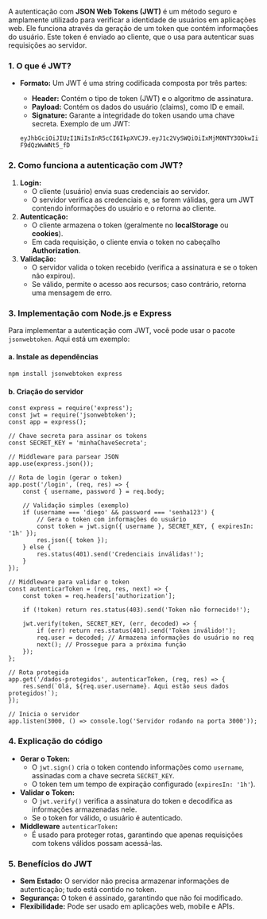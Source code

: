 A autenticação com **JSON Web Tokens (JWT)** é um método seguro e amplamente utilizado para verificar a identidade de usuários em aplicações web. Ele funciona através da geração de um token que contém informações do usuário. Este token é enviado ao cliente, que o usa para autenticar suas requisições ao servidor.
### **1. O que é JWT?**

- **Formato:** Um JWT é uma string codificada composta por três partes:
    - **Header:** Contém o tipo de token (JWT) e o algoritmo de assinatura.
    - **Payload:** Contém os dados do usuário (claims), como ID e email.
    - **Signature:** Garante a integridade do token usando uma chave secreta.
    Exemplo de um JWT:

    ```
    eyJhbGciOiJIUzI1NiIsInR5cCI6IkpXVCJ9.eyJ1c2VySWQiOiIxMjM0NTY3ODkwIiwiZW1haWwiOiJkaWVnb0BleGFtcGxlLmNvbSJ9.hdP0kScmNX9m1P1Wm-F9dQzWwWNt5_fD
    ```

### **2. Como funciona a autenticação com JWT?**

1. **Login:**
    - O cliente (usuário) envia suas credenciais ao servidor.
    - O servidor verifica as credenciais e, se forem válidas, gera um JWT contendo informações do usuário e o retorna ao cliente.
2. **Autenticação:**
    - O cliente armazena o token (geralmente no **localStorage** ou **cookies**).
    - Em cada requisição, o cliente envia o token no cabeçalho **Authorization**.
3. **Validação:**
    - O servidor valida o token recebido (verifica a assinatura e se o token não expirou).
    - Se válido, permite o acesso aos recursos; caso contrário, retorna uma mensagem de erro.
### **3. Implementação com Node.js e Express**

Para implementar a autenticação com JWT, você pode usar o pacote `jsonwebtoken`. Aqui está um exemplo:

#### **a. Instale as dependências**

```
npm install jsonwebtoken express
```

#### **b. Criação do servidor**

```
const express = require('express');
const jwt = require('jsonwebtoken');
const app = express();

// Chave secreta para assinar os tokens
const SECRET_KEY = 'minhaChaveSecreta';

// Middleware para parsear JSON
app.use(express.json());

// Rota de login (gerar o token)
app.post('/login', (req, res) => {
    const { username, password } = req.body;
    
    // Validação simples (exemplo)
    if (username === 'diego' && password === 'senha123') {
        // Gera o token com informações do usuário
        const token = jwt.sign({ username }, SECRET_KEY, { expiresIn: '1h' });
        res.json({ token });
    } else {
        res.status(401).send('Credenciais inválidas!');
    }
});

// Middleware para validar o token
const autenticarToken = (req, res, next) => {
    const token = req.headers['authorization'];
    
    if (!token) return res.status(403).send('Token não fornecido!');
    
    jwt.verify(token, SECRET_KEY, (err, decoded) => {
        if (err) return res.status(401).send('Token inválido!');
        req.user = decoded; // Armazena informações do usuário no req
        next(); // Prossegue para a próxima função
    });
};

// Rota protegida
app.get('/dados-protegidos', autenticarToken, (req, res) => {
    res.send(`Olá, ${req.user.username}. Aqui estão seus dados protegidos!`);
});

// Inicia o servidor
app.listen(3000, () => console.log('Servidor rodando na porta 3000'));
```

### **4. Explicação do código**

- **Gerar o Token:**
    - O `jwt.sign()` cria o token contendo informações como `username`, assinadas com a chave secreta `SECRET_KEY`.
    - O token tem um tempo de expiração configurado (`expiresIn: '1h'`).
- **Validar o Token:**
    - O `jwt.verify()` verifica a assinatura do token e decodifica as informações armazenadas nele.
    - Se o token for válido, o usuário é autenticado.
- **Middleware** `autenticarToken`**:**
    - É usado para proteger rotas, garantindo que apenas requisições com tokens válidos possam acessá-las.
### **5. Benefícios do JWT**

- **Sem Estado:** O servidor não precisa armazenar informações de autenticação; tudo está contido no token.
- **Segurança:** O token é assinado, garantindo que não foi modificado.
- **Flexibilidade:** Pode ser usado em aplicações web, mobile e APIs.


